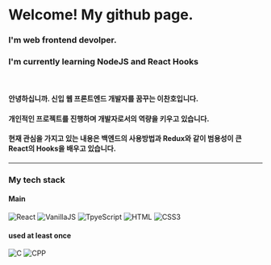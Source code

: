 # Welcome! My github page.

### I'm web frontend devolper.
### I'm currently learning NodeJS and React Hooks
<br/>   

#### 안녕하십니까. 신입 웹 프론트엔드 개발자를 꿈꾸는 이찬호입니다.
#### 개인적인 프로젝트를 진행하며 개발자로서의 역량을 키우고 있습니다.
#### 현재 관심을 가지고 있는 내용은 백엔드의 사용방법과 Redux와 같이 범용성이 큰 React의 Hooks을 배우고 있습니다.

----
### My tech stack
#### Main
![React](https://img.shields.io/badge/React-61DAFB?style=flat-square&logo=React&logoColor=black)
![VanillaJS](https://img.shields.io/badge/VanillaJS-F7DF1E?style=flat-square&logo=JavaScript&logoColor=black)
![TpyeScript](https://img.shields.io/badge/TypeScript-3178C6?style=flat-square&logo=TypeScript&logoColor=white)
![HTML](https://img.shields.io/badge/HTML5-E34F26?style=flat-square&logo=Html5&logoColor=white)
![CSS3](https://img.shields.io/badge/CSS3-1572B6?style=flat-square&logo=CSS3&logoColor=white)
#### used at least once
![C](https://img.shields.io/badge/C-A8B9CC?style=flat-square&logo=C&logoColor=white)
![CPP](https://img.shields.io/badge/Cpp-A8B9CC?style=flat-square&logo=c%2B%2B&logoColor=white)


<!--
**Ichanho/ichanho** is a ✨ _special_ ✨ repository because its `README.md` (this file) appears on your GitHub profile.

Here are some ideas to get you started:

- 🔭 I’m currently working on ...
- 🌱 I’m currently learning ...
- 👯 I’m looking to collaborate on ...
- 🤔 I’m looking for help with ...
- 💬 Ask me about ...
- 📫 How to reach me: ...
- 😄 Pronouns: ...
- ⚡ Fun fact: ...
-->
